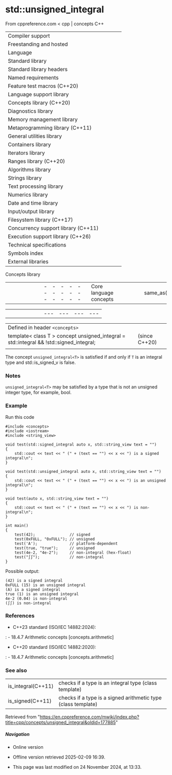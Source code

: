 # std::unsigned_integral

From cppreference.com
< cpp‎ | concepts
C++

|  |  |  |  |  |
| --- | --- | --- | --- | --- |
| Compiler support | | | | |
| Freestanding and hosted | | | | |
| Language | | | | |
| Standard library | | | | |
| Standard library headers | | | | |
| Named requirements | | | | |
| Feature test macros (C++20) | | | | |
| Language support library | | | | |
| Concepts library (C++20) | | | | |
| Diagnostics library | | | | |
| Memory management library | | | | |
| Metaprogramming library (C++11) | | | | |
| General utilities library | | | | |
| Containers library | | | | |
| Iterators library | | | | |
| Ranges library (C++20) | | | | |
| Algorithms library | | | | |
| Strings library | | | | |
| Text processing library | | | | |
| Numerics library | | | | |
| Date and time library | | | | |
| Input/output library | | | | |
| Filesystem library (C++17) | | | | |
| Concurrency support library (C++11) | | | | |
| Execution support library (C++26) | | | | |
| Technical specifications | | | | |
| Symbols index | | | | |
| External libraries | | | | |

Concepts library

|  |  |  |  |  |  |  |  |  |  |  |  |  |  |  |  |  |  |  |  |  |  |  |  |  |  |  |  |  |  |  |  |  |  |  |  |  |  |  |  |  |  |  |  |  |  |  |  |  |  |  |  |  |  |  |  |  |  |  |  |  |  |  |  |  |  |  |  |  |  |  |  |  |  |  |  |  |  |  |  |  |  |  |  |  |  |  |  |  |  |  |  |  |  |  |  |  |  |  |  |  |  |  |  |  |  |  |  |  |  |  |  |  |  |  |  |  |  |  |  |  |  |  |  |  |  |  |  |  |  |  |  |  |  |  |  |  |  |  |  |  |  |  |  |  |  |  |  |  |  |  |  |  |  |  |  |  |
| --- | --- | --- | --- | --- | --- | --- | --- | --- | --- | --- | --- | --- | --- | --- | --- | --- | --- | --- | --- | --- | --- | --- | --- | --- | --- | --- | --- | --- | --- | --- | --- | --- | --- | --- | --- | --- | --- | --- | --- | --- | --- | --- | --- | --- | --- | --- | --- | --- | --- | --- | --- | --- | --- | --- | --- | --- | --- | --- | --- | --- | --- | --- | --- | --- | --- | --- | --- | --- | --- | --- | --- | --- | --- | --- | --- | --- | --- | --- | --- | --- | --- | --- | --- | --- | --- | --- | --- | --- | --- | --- | --- | --- | --- | --- | --- | --- | --- | --- | --- | --- | --- | --- | --- | --- | --- | --- | --- | --- | --- | --- | --- | --- | --- | --- | --- | --- | --- | --- | --- | --- | --- | --- | --- | --- | --- | --- | --- | --- | --- | --- | --- | --- | --- | --- | --- | --- | --- | --- | --- | --- | --- | --- | --- | --- | --- | --- | --- | --- | --- | --- | --- | --- | --- | --- | --- | --- |
| |  |  |  |  |  | | --- | --- | --- | --- | --- | | Core language concepts | | | | | | same_as(C++20) | | | | | | derived_from(C++20) | | | | | | convertible_to(C++20) | | | | | | common_reference_with(C++20) | | | | | | common_with(C++20) | | | | | | integral(C++20) | | | | | | signed_integral(C++20) | | | | | | ****unsigned_integral****(C++20) | | | | | | floating_point(C++20) | | | | | | swappableswappable_with(C++20)(C++20) | | | | | | destructible(C++20) | | | | | | constructible_from(C++20) | | | | | | default_initializable(C++20) | | | | | | move_constructible(C++20) | | | | | | copy_constructible(C++20) | | | | | | assignable_from(C++20) | | | | | | |  |  |  |  |  | | --- | --- | --- | --- | --- | | Comparison concepts | | | | | | equality_comparableequality_comparable_with(C++20)(C++20) | | | | | | totally_orderedtotally_ordered_with(C++20)(C++20) | | | | | | Object concepts | | | | | | movable(C++20) | | | | | | copyable(C++20) | | | | | | semiregular(C++20) | | | | | | regular(C++20) | | | | | | Callable concepts | | | | | | invocableregular_invocable(C++20)(C++20) | | | | | | predicate(C++20) | | | | | | relation(C++20) | | | | | | equivalence_relation(C++20) | | | | | | strict_weak_order(C++20) | | | | | |

|  |  |  |  |  |  |  |  |  |  |  |
| --- | --- | --- | --- | --- | --- | --- | --- | --- | --- | --- |
| |  |  |  |  |  | | --- | --- | --- | --- | --- | | Exposition-only concepts | | | | | | **boolean-testable** ﻿(C++20) | | | | | |

|  |  |  |
| --- | --- | --- |
| Defined in header `<concepts>` |  |  |
| template< class T >  concept unsigned_integral = std::integral<T> && !std::signed_integral<T>; |  | (since C++20) |
|  |  |  |

The concept `unsigned_integral<T>` is satisfied if and only if `T` is an integral type and std::is_signed_v<T> is false.

### Notes

`unsigned_integral<T>` may be satisfied by a type that is not an unsigned integer type, for example, bool.

### Example

Run this code

```
#include <concepts>
#include <iostream>
#include <string_view>
 
void test(std::signed_integral auto x, std::string_view text = "")
{
    std::cout << text << " (" + (text == "") << x << ") is a signed integral\n";
}
 
void test(std::unsigned_integral auto x, std::string_view text = "")
{
    std::cout << text << " (" + (text == "") << x << ") is an unsigned integral\n";
}
 
void test(auto x, std::string_view text = "")
{
    std::cout << text << " (" + (text == "") << x << ") is non-integral\n";
}
 
int main()
{
    test(42);               // signed
    test(0xFULL, "0xFULL"); // unsigned
    test('A');              // platform-dependent
    test(true, "true");     // unsigned
    test(4e-2, "4e-2");     // non-integral (hex-float)
    test("∫∫");             // non-integral
}

```

Possible output:

```
(42) is a signed integral
0xFULL (15) is an unsigned integral
(A) is a signed integral
true (1) is an unsigned integral
4e-2 (0.04) is non-integral
(∫∫) is non-integral

```

### References

- C++23 standard (ISO/IEC 14882:2024):

:   - 18.4.7 Arithmetic concepts [concepts.arithmetic]

- C++20 standard (ISO/IEC 14882:2020):

:   - 18.4.7 Arithmetic concepts [concepts.arithmetic]

### See also

|  |  |
| --- | --- |
| is_integral(C++11) | checks if a type is an integral type   (class template) |
| is_signed(C++11) | checks if a type is a signed arithmetic type   (class template) |

Retrieved from "<https://en.cppreference.com/mwiki/index.php?title=cpp/concepts/unsigned_integral&oldid=177885>"

##### Navigation

- Online version
- Offline version retrieved 2025-02-09 16:39.

- This page was last modified on 24 November 2024, at 13:33.